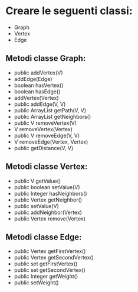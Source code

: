 # Creare le seguenti classi:

+ Graph
+ Vertex
+ Edge

## Metodi classe Graph<V>:

+ public addVertex(V) 
+ addEdge(Edge) 
+ boolean hasVertex() 
+ boolean hasEdge() 
+ addVertex(Vertex) 
+ public addEdge(V, V) 
+ public ArrayList<V> getPath(V, V) 
+ public ArrayList<V> getNeighbors() 
+ public V removeVertex(V) 
+ V removeVertex(Vertex) 
+ public V removeEdge(V, V) 
+ V removeEdge(Vertex, Vertex) 
+ public getDistance(V, V) 

## Metodi classe Vertex<V>:

+ public V getValue() 
+ public boolean setValue(V) 
+ public Integer hasNeighbors() 
+ public Vertex<V> getNeighbor() 
+ public setValue(V) 
+ public addNeighbor(Vertex) 
+ public Vertex remove(Vertex) 

## Metodi classe Edge<V>:

+ public Vertex getFirstVertex() 
+ public Vertex getSecondVertex() 
+ public set getFirstVertex() 
+ public set getSecondVertex() 
+ public Integer getWeight() 
+ public setWeight() 
